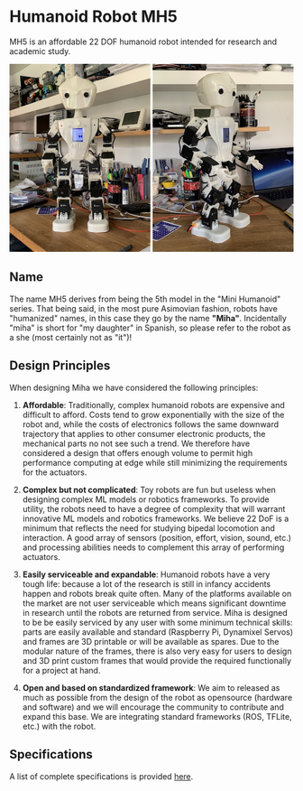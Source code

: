# Humanoid Robot MH5

MH5 is an affordable 22 DOF humanoid robot intended for research and academic study.

<img src="./img/IMG_3766_small.jpg?raw=true" width="250px">  <img src="./img/IMG_3767_small.jpg?raw=true" width="250px"> 

## Name

The name MH5 derives from being the 5th model in the "Mini Humanoid" series. That being
said, in the most pure Asimovian fashion, robots have "humanized" names, in this case they
go by the name **"Miha"**. Incidentally "miha" is short for "my daughter" in Spanish, so please
refer to the robot as a she (most certainly not as "it")!

## Design Principles

When designing Miha we have considered the following principles:

1. **Affordable**: Traditionally, complex humanoid robots are expensive and difficult to afford. Costs tend to grow exponentially with the size of the robot and, while the costs of electronics follows the same downward trajectory that applies to other consumer electronic products, the mechanical parts no not see such a trend. We therefore have considered a design that offers enough volume to permit high performance computing at edge while still minimizing the requirements for the actuators.

2. **Complex but not complicated**: Toy robots are fun but useless when designing complex ML models or robotics frameworks. To provide utility, the robots need to have a degree of complexity that will warrant innovative ML models and robotics frameworks. We believe 22 DoF is a minimum that reflects the need for studying bipedal locomotion and interaction. A good array of sensors (position, effort, vision, sound, etc.) and processing abilities needs to complement this array of performing actuators.

3. **Easily serviceable and expandable**: Humanoid robots have a very tough life: because a lot of the research is still in infancy accidents happen and robots break quite often. Many of the platforms available on the market are not user serviceable which means significant downtime in research until the robots are returned from service. Miha is designed to be be easily serviced by any user with some minimum technical skills: parts are easily available and standard (Raspberry Pi, Dynamixel Servos) and frames are 3D printable or will be available as spares. Due to the modular nature of the frames, there is also very easy for users to design and 3D print custom frames that would provide the required functionally for a project at hand.

4. **Open and based on standardized framework**: We aim to released as much as possible from the design of the robot as opensource (hardware and software) and we will encourage the community to contribute and expand this base. We are integrating standard frameworks (ROS, TFLite, etc.) with the robot.

## Specifications

A list of complete specifications is provided [here](specifications.md).
